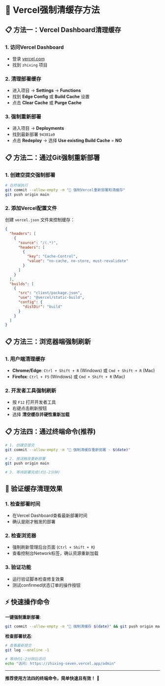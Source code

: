 # 🚀 Vercel强制清缓存方法

## 📋 方法一：Vercel Dashboard清理缓存

### 1. 访问Vercel Dashboard
- 登录 [vercel.com](https://vercel.com)
- 找到 `zhixing` 项目

### 2. 清理部署缓存
- 进入项目 → **Settings** → **Functions**
- 找到 **Edge Config** 或 **Build Cache** 设置
- 点击 **Clear Cache** 或 **Purge Cache**

### 3. 强制重新部署
- 进入项目 → **Deployments**
- 找到最新部署 `94381a9`
- 点击 **Redeploy** → 选择 **Use existing Build Cache** = **NO**

## 📋 方法二：通过Git强制重新部署

### 1. 创建空提交强制部署
```bash
# 在终端执行
git commit --allow-empty -m "🚀 强制Vercel重新部署和清缓存"
git push origin main
```

### 2. 添加Vercel配置文件
创建 `vercel.json` 文件来控制缓存：

```json
{
  "headers": [
    {
      "source": "/(.*)",
      "headers": [
        {
          "key": "Cache-Control",
          "value": "no-cache, no-store, must-revalidate"
        }
      ]
    }
  ],
  "builds": [
    {
      "src": "client/package.json",
      "use": "@vercel/static-build",
      "config": {
        "distDir": "build"
      }
    }
  ]
}
```

## 📋 方法三：浏览器端强制刷新

### 1. 用户端清理缓存
- **Chrome/Edge**: `Ctrl + Shift + R` (Windows) 或 `Cmd + Shift + R` (Mac)
- **Firefox**: `Ctrl + F5` (Windows) 或 `Cmd + Shift + R` (Mac)

### 2. 开发者工具强制刷新
- 按 `F12` 打开开发者工具
- 右键点击刷新按钮
- 选择 **清空缓存并硬性重新加载**

## 📋 方法四：通过终端命令(推荐)

```bash
# 1. 创建空提交
git commit --allow-empty -m "🚀 强制清缓存重新部署 - $(date)"

# 2. 推送触发重新部署
git push origin main

# 3. 等待部署完成(约1-2分钟)
```

## 🎯 验证缓存清理效果

### 1. 检查部署时间
- 在Vercel Dashboard查看最新部署时间
- 确认是刚才触发的部署

### 2. 检查浏览器
- 强制刷新管理后台页面 (`Ctrl + Shift + R`)
- 查看控制台Network标签，确认资源重新加载

### 3. 验证功能
- 运行验证脚本检查修复效果
- 测试confirmed状态订单的操作按钮

## ⚡ 快速操作命令

**一键强制重新部署**:
```bash
git commit --allow-empty -m "🚀 强制清缓存 $(date)" && git push origin main
```

**检查部署状态**:
```bash
# 查看最新提交
git log --oneline -1

# 等待约1-2分钟后访问
echo "访问: https://zhixing-seven.vercel.app/admin"
```

---

**推荐使用方法四的终端命令，简单快速且有效！** 🚀
